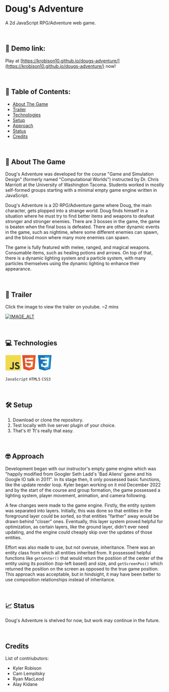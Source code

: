 # Doug's Adventure
A 2d JavaScript RPG/Adventure web game.

<br>

## 🔗 Demo link:
Play at [https://krobison10.github.io/dougs-adventure/](https://krobison10.github.io/dougs-adventure/) now!

<br>

## 📃 Table of Contents:

- [About The Game](#-about-the-game)
- [Trailer](#-trailer)
- [Technologies](#-technologies)
- [Setup](#%EF%B8%8F-setup)
- [Approach](#-approach)
- [Status](#-status)
- [Credits](#credits)

<br>

## 🌲 About The Game

Doug's Adventure was developed for the course "Game and Simulation Design" (formerly named "Computational Worlds") instructed by Dr. Chris Marriott at the University of Washington Tacoma. Students worked in mostly self-formed groups starting with a minimal empty game engine written in JavaScript.

Doug's Adventure is a 2D RPG/Adventure game where Doug, the main character, gets plopped into a strange world. Doug finds himself in a situation where he must try to find better items and weapons to deafeat stronger and stronger enemies. There are 3 bosses in the game, the game is beaten when the final boss is defeated. There are other dynamic events in the game, such as nightime, where some different enemies can spawn, and the blood moon where many more enemies can spawn.

The game is fully featured with melee, ranged, and magical weapons. Consumable items, such as healing potions and arrows. On top of that, there is a dynamic lighting system and a particle system, with many particles themselves using the dynamic lighting to enhance their appearance.

<br>

## 🎥 Trailer

Click the image to view the trailer on youtube. ~2 mins

[![IMAGE_ALT](https://img.youtube.com/vi/Kpqv8-0Jmtw/maxresdefault.jpg	)](https://www.youtube.com/watch?v=Kpqv8-0Jmtw)


<br>

## 💻 Technologies

<img src="https://github.com/devicons/devicon/blob/master/icons/javascript/javascript-original.svg" alt="JavaScript Logo" width="50" height="50"/><img src="https://github.com/devicons/devicon/blob/master/icons/html5/html5-original.svg" alt="HTML5 Logo" width="50" height="50"/><img src="https://github.com/devicons/devicon/blob/master/icons/css3/css3-original.svg" alt="CSS3 Logo" width="50" height="50"/>

`JavaScript` `HTML5` `CSS3`

<br>

## 🛠️ Setup
1. Download or clone the repository.
1. Test locally with live server plugin of your choice.
1. That's it! Tt's really that easy.

<br>

## 🤓 Approach

Development began with our instructor's empty game engine which was "happily modified from Googler Seth Ladd's 'Bad Aliens' game and his Google IO talk in 2011". In its stage then, it only possessed basic functions, like the update render loop. Kyler began working on it mid December 2022 and by the start of the course and group formation, the game possessed a lighting system, player movement, animation, and camera following. 

A few changes were made to the game engine. Firstly, the entity system was separated into layers. Initially, this was done so that entities in the foreground layer could be sorted, so that entities "farther" away would be drawn behind "closer" ones. Eventually, this layer system proved helpful for optimization, as certain layers, like the ground layer, didn't ever need updating, and the engine could cheaply skip over the updates of those entities. 

Effort was also made to use, but not overuse, inheritance. There was an entity class from which all entities inherited from. It possessed helpful functions like `getCenter()` that would return the postiion of the center of the entity using its position (top-left based) and size, and `getScreenPos()` which returned the position on the screen as opposed to the true game position. This approach was acceptable, but in hindsight, it may have been better to use composition relationships instead of inheritance.

<br>

## 📈 Status
Doug's Adventure is shelved for now, but work may continue in the future.

<br>

## Credits
List of contriubutors:
- Kyler Robison
- Cam Lempitsky
- Ryan MacLeod
- Alay Kidane
